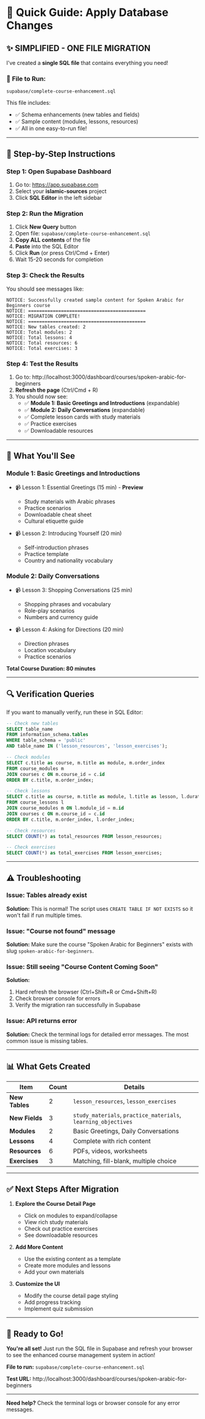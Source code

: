 # 🚀 Quick Guide: Apply Database Changes

## ✨ **SIMPLIFIED - ONE FILE MIGRATION**

I've created a **single SQL file** that contains everything you need!

### 📁 **File to Run:**

```
supabase/complete-course-enhancement.sql
```

This file includes:

- ✅ Schema enhancements (new tables and fields)
- ✅ Sample content (modules, lessons, resources)
- ✅ All in one easy-to-run file!

---

## 🎯 **Step-by-Step Instructions**

### **Step 1: Open Supabase Dashboard**

1. Go to: https://app.supabase.com
2. Select your **islamic-sources** project
3. Click **SQL Editor** in the left sidebar

### **Step 2: Run the Migration**

1. Click **New Query** button
2. Open file: `supabase/complete-course-enhancement.sql`
3. **Copy ALL contents** of the file
4. **Paste** into the SQL Editor
5. Click **Run** (or press Ctrl/Cmd + Enter)
6. Wait 15-20 seconds for completion

### **Step 3: Check the Results**

You should see messages like:

```
NOTICE: Successfully created sample content for Spoken Arabic for Beginners course
NOTICE: ===========================================
NOTICE: MIGRATION COMPLETE!
NOTICE: ===========================================
NOTICE: New tables created: 2
NOTICE: Total modules: 2
NOTICE: Total lessons: 4
NOTICE: Total resources: 6
NOTICE: Total exercises: 3
```

### **Step 4: Test the Results**

1. Go to: http://localhost:3000/dashboard/courses/spoken-arabic-for-beginners
2. **Refresh the page** (Ctrl/Cmd + R)
3. You should now see:
   - ✅ **Module 1: Basic Greetings and Introductions** (expandable)
   - ✅ **Module 2: Daily Conversations** (expandable)
   - ✅ Complete lesson cards with study materials
   - ✅ Practice exercises
   - ✅ Downloadable resources

---

## 🎊 **What You'll See**

### **Module 1: Basic Greetings and Introductions**

- 📹 Lesson 1: Essential Greetings (15 min) - **Preview**

  - Study materials with Arabic phrases
  - Practice scenarios
  - Downloadable cheat sheet
  - Cultural etiquette guide

- 📹 Lesson 2: Introducing Yourself (20 min)
  - Self-introduction phrases
  - Practice template
  - Country and nationality vocabulary

### **Module 2: Daily Conversations**

- 📹 Lesson 3: Shopping Conversations (25 min)

  - Shopping phrases and vocabulary
  - Role-play scenarios
  - Numbers and currency guide

- 📹 Lesson 4: Asking for Directions (20 min)
  - Direction phrases
  - Location vocabulary
  - Practice scenarios

**Total Course Duration: 80 minutes**

---

## 🔍 **Verification Queries**

If you want to manually verify, run these in SQL Editor:

```sql
-- Check new tables
SELECT table_name
FROM information_schema.tables
WHERE table_schema = 'public'
AND table_name IN ('lesson_resources', 'lesson_exercises');

-- Check modules
SELECT c.title as course, m.title as module, m.order_index
FROM course_modules m
JOIN courses c ON m.course_id = c.id
ORDER BY c.title, m.order_index;

-- Check lessons
SELECT c.title as course, m.title as module, l.title as lesson, l.duration_minutes
FROM course_lessons l
JOIN course_modules m ON l.module_id = m.id
JOIN courses c ON m.course_id = c.id
ORDER BY c.title, m.order_index, l.order_index;

-- Check resources
SELECT COUNT(*) as total_resources FROM lesson_resources;

-- Check exercises
SELECT COUNT(*) as total_exercises FROM lesson_exercises;
```

---

## ⚠️ **Troubleshooting**

### **Issue: Tables already exist**

**Solution:** This is normal! The script uses `CREATE TABLE IF NOT EXISTS` so it won't fail if run multiple times.

### **Issue: "Course not found" message**

**Solution:** Make sure the course "Spoken Arabic for Beginners" exists with slug `spoken-arabic-for-beginners`.

### **Issue: Still seeing "Course Content Coming Soon"**

**Solution:**

1. Hard refresh the browser (Ctrl+Shift+R or Cmd+Shift+R)
2. Check browser console for errors
3. Verify the migration ran successfully in Supabase

### **Issue: API returns error**

**Solution:** Check the terminal logs for detailed error messages. The most common issue is missing tables.

---

## 📊 **What Gets Created**

| Item           | Count | Details                                                        |
| -------------- | ----- | -------------------------------------------------------------- |
| **New Tables** | 2     | `lesson_resources`, `lesson_exercises`                         |
| **New Fields** | 3     | `study_materials`, `practice_materials`, `learning_objectives` |
| **Modules**    | 2     | Basic Greetings, Daily Conversations                           |
| **Lessons**    | 4     | Complete with rich content                                     |
| **Resources**  | 6     | PDFs, videos, worksheets                                       |
| **Exercises**  | 3     | Matching, fill-blank, multiple choice                          |

---

## ✅ **Next Steps After Migration**

1. **Explore the Course Detail Page**

   - Click on modules to expand/collapse
   - View rich study materials
   - Check out practice exercises
   - See downloadable resources

2. **Add More Content**

   - Use the existing content as a template
   - Create more modules and lessons
   - Add your own materials

3. **Customize the UI**
   - Modify the course detail page styling
   - Add progress tracking
   - Implement quiz submission

---

## 🎉 **Ready to Go!**

**You're all set!** Just run the SQL file in Supabase and refresh your browser to see the enhanced course management system in action!

**File to run:** `supabase/complete-course-enhancement.sql`

**Test URL:** http://localhost:3000/dashboard/courses/spoken-arabic-for-beginners

---

**Need help?** Check the terminal logs or browser console for any error messages.
